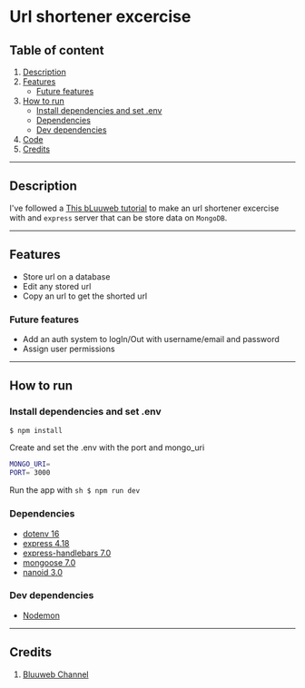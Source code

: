 # Url shortener excercise

## Table of content
1. [Description](#description)
2. [Features](#features)
    * [Future features](#future-features)
3. [How to run](#how-to-run)
    * [Install dependencies and set .env](#Install-dependencies-and-set-.env)
    * [Dependencies](#dependencies)
    * [Dev dependencies](#dev-dependencies)
4. [Code](#code)
5. [Credits](#credits)

***

## Description

I've followed a [This bLuuweb tutorial](https://www.youtube.com/watch?v=xkHyM-K3Cd8&t=9847s&ab_channel=Bluuweb) to make an
url shortener excercise with and `express` server that can be store data on `MongoDB`.

***

## Features

- Store url on a database
- Edit any stored url
- Copy an url to get the shorted url

### Future features

- Add an auth system to logIn/Out with username/email and password
- Assign user permissions

***

## How to run

### Install dependencies and set .env

```sh
$ npm install
```

Create and set the .env with the port and mongo_uri

```sh
MONGO_URI=
PORT= 3000
```

Run the app with ```sh $ npm run dev```

### Dependencies

- [dotenv 16](https://www.npmjs.com/package/dotenv)
- [express 4.18](https://expressjs.com/es/)
- [express-handlebars 7.0](https://www.npmjs.com/package/express-handlebars)
- [mongoose 7.0](https://mongoosejs.com/)
- [nanoid 3.0](https://www.npmjs.com/package/nanoid)

### Dev dependencies

- [Nodemon](https://www.npmjs.com/package/nodemon)

***

## Credits
1.  [Bluuweb Channel](https://www.youtube.com/channel/UCH7IANkyEcsVW_y1IlpkamQ)
